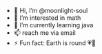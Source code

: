 - 👋 Hi, I’m @moonlight-soul
- 👀 I’m interested in math
- 🌱 I’m currently learning java
- 📫 reach me via email
- ⚡ Fun fact: Earth is round 💗💖

<!---
moonlight-soul/moonlight-soul is a ✨ special ✨ repository because its `README.md` (this file) appears on your GitHub profile.
You can click the Preview link to take a look at your changes.
--->
